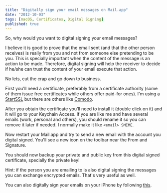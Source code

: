 ```yaml
---
title: "Digitally sign your email messages on Mail.app"
date: "2012-10-03"
tags: [macOS, Certificates, Digital Signing]
published: true
---
```


So, why would you want to digital signing your email messages?

I believe it is good to prove that the email sent (and that the other person
receives) is really from you and not from someone else pretending to be you.
This is specially important when the content of the message is an action to be
made. Therefore, digital signing will help the receiver to decide if he/she can
trust the content of your email execute that action.

No lets, cut the crap and go down to business.

First you'll need a certificate, preferably from a certificate authority (some
of them issue free certificates while others offer paid-for ones). I'm using a
[StartSSL](https://www.startssl.com) but there are others like
[Comodo](https://secure.comodo.com/products/frontpage?area=SecureEmailCertificate).

After you obtain the certificate you'll need to install it (double click on it)
and it will go to your Keychain Access. If you are like me and have several
emails (work, personal and others), you should rename it so you can remove it
later if needed. I normally make it like `<email> SMIME`.

Now restart your Mail.app and try to send a new email with the account you
digital signed. You'll see a new icon on the toolbar near the From and
Signature.

You should now backup your private and public key from this digital signed
certificate, specially the private key!

Hint: if the person you are emailing to is also digital signing the messages you
can exchange encrypted emails. That's very useful as well.

You can also digitally sign your emails on your iPhone by following
[this](/digitally-sign-your-email-messages-iphone).

